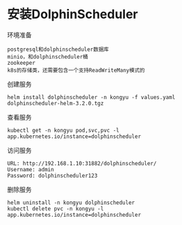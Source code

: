 # 安装DolphinScheduler

环境准备

```
postgresql和dolphinscheduler数据库
minio，和dolphinscheduler桶
zookeeper
k8s的存储类，还需要包含一个支持ReadWriteMany模式的
```

创建服务

```
helm install dolphinscheduler -n kongyu -f values.yaml dolphinscheduler-helm-3.2.0.tgz
```

查看服务

```
kubectl get -n kongyu pod,svc,pvc -l app.kubernetes.io/instance=dolphinscheduler
```

访问服务

```
URL: http://192.168.1.10:31882/dolphinscheduler/
Username: admin
Password: dolphinscheduler123
```

删除服务

```
helm uninstall -n kongyu dolphinscheduler
kubectl delete pvc -n kongyu -l app.kubernetes.io/instance=dolphinscheduler
```

